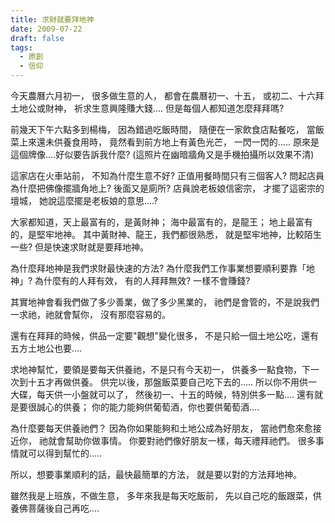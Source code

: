 ```yaml
---
title: 求財就要拜地神
date: 2009-07-22
draft: false
tags:
  - 原創
  - 信仰
---
```

今天農曆六月初一，
很多做生意的人，
都會在農曆初一、十五，
或初二、十六拜土地公或財神，
祈求生意興隆賺大錢....
但是每個人都知道怎麼拜拜嗎?


前幾天下午六點多到楊梅，
因為錯過吃飯時間，
隨便在一家飲食店點餐吃，
當飯菜上來還未供養食用時，
竟然看到前方地上有黃色光芒，
一閃一閃的.....
原來是這個牌像....好似要告訴我什麼?
(這照片在幽暗牆角又是手機拍攝所以效果不清)

這家店在火車站前，
不知為什麼生意不好?
正值用餐時間只有三個客人?
問起店員為什麼把佛像擺牆角地上?
後面又是廁所?
店員說老板娘信密宗，
才擺了這密宗的壇城，
她說這麼擺是老板娘的意思....?

大家都知道，天上最富有的，是黃財神；
海中最富有的，是龍王；
地上最富有的，是堅牢地神。
其中黃財神、龍王，我們都很熟悉，
就是堅牢地神，比較陌生一些?
但是快速求財就是要拜地神。

為什麼拜地神是我們求財最快速的方法?
為什麼我們工作事業想要順利要靠「地神」?
為什麼有的人拜有效，
有的人拜拜無效?
一樣不會賺錢?

其實地神會看我們做了多少善業，做了多少黑業的，
祂們是會管的，不是說我們一求祂，祂就會幫你，
沒有那麼容易的。

還有在拜拜的時候，供品一定要"觀想"變化很多，
不是只給一個土地公吃，還有五方土地公也要....

求地神幫忙，要領是要每天供養祂，不是只有今天初一，
供養多一點食物，下一次到十五才再做供養。
供完以後，那盤飯菜要自己吃下去的.....
所以你不用供一大碟，每天供一小盤就可以了，
然後初一、十五的時候，特別供多一點....
還有就是要很誠心的供養；
你的能力能夠供葡萄酒，你也要供葡萄酒....

為什麼要每天供養祂們？
因為你如果能夠和土地公成為好朋友，
當祂們愈來愈接近你，
祂就會幫助你做事情。 
你要對祂們像好朋友一樣，每天禮拜祂們。
很多事情就可以得到幫忙的.....

所以，想要事業順利的話，最快最簡單的方法，
就是要以對的方法拜地神。






雖然我是上班族，不做生意，
多年來我是每天吃飯前，
先以自己吃的飯跟菜，供養佛菩薩後自己再吃....





